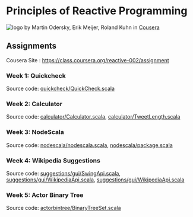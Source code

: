 # Principles of Reactive Programming
![logo](https://www.coursera.org//maestro/api/course/974748/logo)
by Martin Odersky, Erik Meijer, Roland Kuhn in [Cousera](https://class.coursera.org/reactive-002)

## Assignments
Cousera Site : https://class.coursera.org/reactive-002/assignment

### Week 1: Quickcheck
Source code: [quickcheck/QuickCheck.scala](https://github.com/ikhoon/PoRP/blob/master/quickcheck/src/main/scala/quickcheck/QuickCheck.scala)

### Week 2: Calculator
Source code: [calculator/Calculator.scala](https://github.com/ikhoon/PoRP/blob/master/calculator/src/main/scala/calculator/Calculator.scala), [calculator/TweetLength.scala](https://github.com/ikhoon/PoRP/blob/master/calculator/src/main/scala/calculator/TweetLength.scala)

### Week 3: NodeScala
Source code: [nodescala/nodescala.scala](https://github.com/ikhoon/PoRP/blob/master/nodescala/src/main/scala/nodescala/nodescala.scala), [nodescala/package.scala](https://github.com/ikhoon/PoRP/blob/master/nodescala/src/main/scala/nodescala/package.scala)

### Week 4: Wikipedia Suggestions
Source code: [suggestions/gui/SwingApi.scala](https://github.com/ikhoon/PoRP/blob/master/suggestions/src/main/scala/suggestions/gui/SwingApi.scala), [suggestions/gui/WikipediaApi.scala](https://github.com/ikhoon/PoRP/blob/master/suggestions/src/main/scala/suggestions/gui/WikipediaApi.scala), [suggestions/gui/WikipediaApi.scala](https://github.com/ikhoon/PoRP/blob/master/suggestions/src/main/scala/suggestions/gui/WikipediaApi.scala)

### Week 5: Actor Binary Tree
Source code: [actorbintree/BinaryTreeSet.scala](https://github.com/ikhoon/PoRP/blob/master/actorbintree/src/main/scala/actorbintree/BinaryTreeSet.scala)
